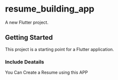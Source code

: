 # resume_building_app

A new Flutter project.

## Getting Started

This project is a starting point for a Flutter application.

### Include Deatails 
You Can Create a  Resume using this APP
